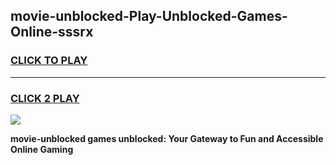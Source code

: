
## movie-unblocked-Play-Unblocked-Games-Online-sssrx
<h3>
<a href="https://premium76.site?title=movie-unblocked&ref=25A">CLICK TO PLAY</a></h3>
<hr>

<h3>
<a href="https://premium76.site?title=movie-unblocked&ref=25A">CLICK 2 PLAY</a>
  
</h3>

<a href="https://premium76.site?title=movie-unblocked&ref=25A"><img src="https://clearcache.store/games.png"></a>


**movie-unblocked games unblocked: Your Gateway to Fun and Accessible Online Gaming**
